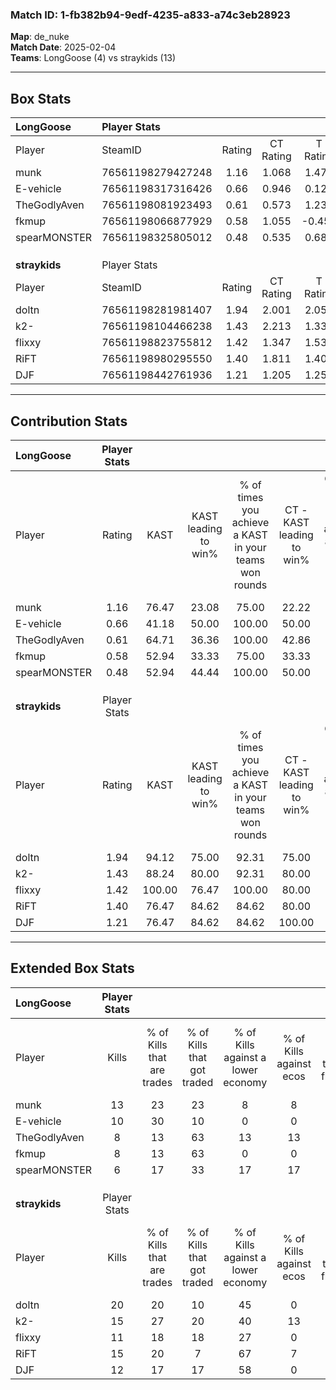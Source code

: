 ### Match ID: 1-fb382b94-9edf-4235-a833-a74c3eb28923  
**Map**: de_nuke  
**Match Date**: 2025-02-04  
**Teams**: LongGoose (4) vs straykids (13)  

---  

## Box Stats  

| **LongGoose** | Player Stats      |        |           |          |        |       |       |         |        |      |     |
| :- | :- | :-: | :-: | :-: | :-: | :-: | :-: | :-: | :-: | :-: | :-: |
| Player        | SteamID           | Rating | CT Rating | T Rating |  KAST  |  ADR  | Kills | Assists | Deaths | K/D  | HS% |
| munk          | 76561198279427248 |  1.16  |   1.068   |  1.471   | 76.47  | 86.4  |  13   |    1    |   13   | 1.00 | 38  |
| E-vehicle     | 76561198317316426 |  0.66  |   0.946   |  0.122   | 41.18  | 60.1  |  10   |    1    |   13   | 0.77 | 30  |
| TheGodlyAven  | 76561198081923493 |  0.61  |   0.573   |  1.234   | 64.71  | 51.8  |   8   |    1    |   16   | 0.50 | 37  |
| fkmup         | 76561198066877929 |  0.58  |   1.055   |  -0.457  | 52.94  | 61.5  |   8   |    5    |   16   | 0.50 | 50  |
| spearMONSTER  | 76561198325805012 |  0.48  |   0.535   |  0.685   | 52.94  | 55.8  |   6   |    4    |   15   | 0.40 | 50  |
|               |                   |        |           |          |        |       |       |         |        |      |     |
|               |                   |        |           |          |        |       |       |         |        |      |     |
|               |                   |        |           |          |        |       |       |         |        |      |     |
| **straykids** | Player Stats      |        |           |          |        |       |       |         |        |      |     |
| Player        | SteamID           | Rating | CT Rating | T Rating |  KAST  |  ADR  | Kills | Assists | Deaths | K/D  | HS% |
| doltn         | 76561198281981407 |  1.94  |   2.001   |  2.050   | 94.12  | 120.7 |  20   |    7    |   8    | 2.50 | 50  |
| k2-           | 76561198104466238 |  1.43  |   2.213   |  1.332   | 88.24  | 96.1  |  15   |    6    |   12   | 1.25 | 53  |
| flixxy        | 76561198823755812 |  1.42  |   1.347   |  1.534   | 100.00 | 71.9  |  11   |    4    |   6    | 1.83 | 54  |
| RiFT          | 76561198980295550 |  1.40  |   1.811   |  1.405   | 76.47  | 95.8  |  15   |    4    |   10   | 1.50 | 73  |
| DJF           | 76561198442761936 |  1.21  |   1.205   |  1.253   | 76.47  | 79.3  |  12   |    1    |   9    | 1.33 | 66  |
---  

## Contribution Stats  

| **LongGoose** | Player Stats |        |                      |                                                        |                           |                                                             |                          |                                                            |
| :- | :-: | :-: | :-: | :-: | :-: | :-: | :-: | :-: |
| Player        |    Rating    |  KAST  | KAST leading to win% | % of times you achieve a KAST in your teams won rounds | CT - KAST leading to win% | CT - % of times you achieve a KAST in your teams won rounds | T - KAST leading to win% | T - % of times you achieve a KAST in your teams won rounds |
| munk          |     1.16     | 76.47  |        23.08         |                         75.00                          |           22.22           |                            66.67                            |          25.00           |                           100.00                           |
| E-vehicle     |     0.66     | 41.18  |        50.00         |                         100.00                         |           50.00           |                           100.00                            |          50.00           |                           100.00                           |
| TheGodlyAven  |     0.61     | 64.71  |        36.36         |                         100.00                         |           42.86           |                           100.00                            |          25.00           |                           100.00                           |
| fkmup         |     0.58     | 52.94  |        33.33         |                         75.00                          |           33.33           |                           100.00                            |           0.00           |                            0.00                            |
| spearMONSTER  |     0.48     | 52.94  |        44.44         |                         100.00                         |           50.00           |                           100.00                            |          33.33           |                           100.00                           |
|               |              |        |                      |                                                        |                           |                                                             |                          |                                                            |
|               |              |        |                      |                                                        |                           |                                                             |                          |                                                            |
|               |              |        |                      |                                                        |                           |                                                             |                          |                                                            |
| **straykids** | Player Stats |        |                      |                                                        |                           |                                                             |                          |                                                            |
| Player        |    Rating    |  KAST  | KAST leading to win% | % of times you achieve a KAST in your teams won rounds | CT - KAST leading to win% | CT - % of times you achieve a KAST in your teams won rounds | T - KAST leading to win% | T - % of times you achieve a KAST in your teams won rounds |
| doltn         |     1.94     | 94.12  |        75.00         |                         92.31                          |           75.00           |                            75.00                            |          75.00           |                           100.00                           |
| k2-           |     1.43     | 88.24  |        80.00         |                         92.31                          |           80.00           |                           100.00                            |          80.00           |                           88.89                            |
| flixxy        |     1.42     | 100.00 |        76.47         |                         100.00                         |           80.00           |                           100.00                            |          75.00           |                           100.00                           |
| RiFT          |     1.40     | 76.47  |        84.62         |                         84.62                          |           80.00           |                           100.00                            |          87.50           |                           77.78                            |
| DJF           |     1.21     | 76.47  |        84.62         |                         84.62                          |          100.00           |                           100.00                            |          77.78           |                           77.78                            |
---  

## Extended Box Stats  

| **LongGoose** | Player Stats |                            |                            |                                    |                         |                              |                                 |        |                             |                                     |                          |                               |                            |
| :- | :-: | :-: | :-: | :-: | :-: | :-: | :-: | :-: | :-: | :-: | :-: | :-: | :-: |
| Player        |    Kills     | % of Kills that are trades | % of Kills that got traded | % of Kills against a lower economy | % of Kills against ecos | % of Kills that are flawless | % of Kills that are close duels | Deaths | % of Deaths that get traded | % of Deaths against a lower economy | % of Deaths against ecos | % of Deaths that are flawless | % of Deaths that are close |
| munk          |      13      |             23             |             23             |                 8                  |            8            |              69              |                8                |   13   |              8              |                  8                  |            8             |              69               |             15             |
| E-vehicle     |      10      |             30             |             10             |                 0                  |            0            |              70              |               20                |   13   |              0              |                  8                  |            8             |              77               |             0              |
| TheGodlyAven  |      8       |             13             |             63             |                 13                 |           13            |              25              |               13                |   16   |             31              |                  6                  |            6             |              81               |             6              |
| fkmup         |      8       |             13             |             63             |                 0                  |            0            |              50              |               25                |   16   |              6              |                  6                  |            6             |              75               |             0              |
| spearMONSTER  |      6       |             17             |             33             |                 17                 |           17            |              83              |                0                |   15   |             20              |                  7                  |            7             |              87               |             13             |
|               |              |                            |                            |                                    |                         |                              |                                 |        |                             |                                     |                          |                               |                            |
|               |              |                            |                            |                                    |                         |                              |                                 |        |                             |                                     |                          |                               |                            |
|               |              |                            |                            |                                    |                         |                              |                                 |        |                             |                                     |                          |                               |                            |
| **straykids** | Player Stats |                            |                            |                                    |                         |                              |                                 |        |                             |                                     |                          |                               |                            |
| Player        |    Kills     | % of Kills that are trades | % of Kills that got traded | % of Kills against a lower economy | % of Kills against ecos | % of Kills that are flawless | % of Kills that are close duels | Deaths | % of Deaths that get traded | % of Deaths against a lower economy | % of Deaths against ecos | % of Deaths that are flawless | % of Deaths that are close |
| doltn         |      20      |             20             |             10             |                 45                 |            0            |              80              |                5                |   8    |             50              |                 38                  |            0             |              75               |             25             |
| k2-           |      15      |             27             |             20             |                 40                 |           13            |              73              |               13                |   12   |             42              |                 50                  |            8             |              50               |             8              |
| flixxy        |      11      |             18             |             18             |                 27                 |            0            |              82              |                9                |   6    |             33              |                 50                  |            0             |              67               |             17             |
| RiFT          |      15      |             20             |             7              |                 67                 |            7            |              80              |                0                |   10   |             40              |                 30                  |            10            |              60               |             10             |
| DJF           |      12      |             17             |             17             |                 58                 |            0            |              75              |                8                |   9    |             11              |                 44                  |            11            |              67               |             11             |
